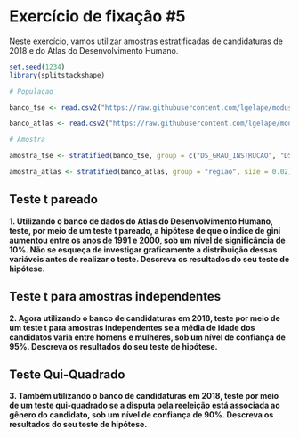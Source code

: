 # Exercício de fixação #5

Neste exercício, vamos utilizar amostras estratificadas de candidaturas de 2018 e do Atlas do Desenvolvimento Humano.

```r
set.seed(1234)
library(splitstackshape)

# Populacao

banco_tse <- read.csv2("https://raw.githubusercontent.com/lgelape/modus_2019/master/Bancos/candidatos2018_filtrado.csv")

banco_atlas <- read.csv2("https://raw.githubusercontent.com/lgelape/modus_2019/master/Bancos/AtlasBrasil_modus2019.csv")

# Amostra

amostra_tse <- stratified(banco_tse, group = c("DS_GRAU_INSTRUCAO", "DS_CARGO"), size = 0.015)

amostra_atlas <- stratified(banco_atlas, group = "regiao", size = 0.02)
```

## Teste t pareado

**1. Utilizando o banco de dados do Atlas do Desenvolvimento Humano, teste, por meio de um teste t pareado, a hipótese de que o índice de gini aumentou entre os anos de 1991 e 2000, sob um nível de significância de 10%. Não se esqueça de investigar graficamente a distribuição dessas variáveis antes de realizar o teste. Descreva os resultados do seu teste de hipótese.**

## Teste t para amostras independentes

**2. Agora utilizando o banco de candidaturas em 2018, teste por meio de um teste t para amostras independentes se a média de idade dos candidatos varia entre homens e mulheres, sob um nível de confiança de 95%. Descreva os resultados do seu teste de hipótese.**

## Teste Qui-Quadrado

**3. Também utilizando o banco de candidaturas em 2018, teste por meio de um teste qui-quadrado se a disputa pela reeleição está associada ao gênero do candidato, sob um nível de confiança de 90%. Descreva os resultados do seu teste de hipótese.**
